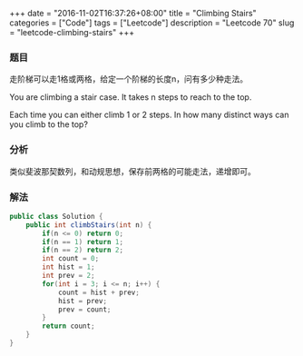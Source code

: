 +++
date = "2016-11-02T16:37:26+08:00"
title = "Climbing Stairs"
categories = ["Code"]
tags = ["Leetcode"]
description = "Leetcode 70"
slug = "leetcode-climbing-stairs"
+++

### 题目

走阶梯可以走1格或两格，给定一个阶梯的长度n，问有多少种走法。

You are climbing a stair case. It takes n steps to reach to the top.

Each time you can either climb 1 or 2 steps. In how many distinct ways can you climb to the top?

### 分析

类似斐波那契数列，和动规思想，保存前两格的可能走法，递增即可。

### 解法

```java
public class Solution {
    public int climbStairs(int n) {
        if(n <= 0) return 0;
        if(n == 1) return 1;
        if(n == 2) return 2;
        int count = 0;
        int hist = 1;
        int prev = 2;
        for(int i = 3; i <= n; i++) {
            count = hist + prev;
            hist = prev;
            prev = count;
        }
        return count;
    }
}
```